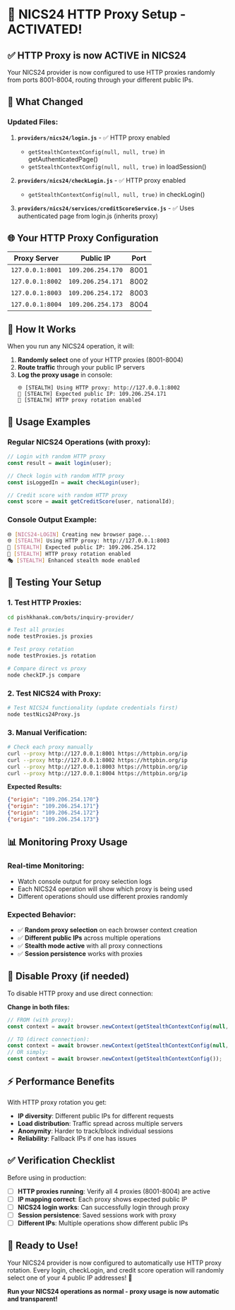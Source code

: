# 🎯 NICS24 HTTP Proxy Setup - ACTIVATED! 

## ✅ **HTTP Proxy is now ACTIVE in NICS24**

Your NICS24 provider is now configured to use HTTP proxies randomly from ports 8001-8004, routing through your different public IPs.

## 🔧 **What Changed**

### Updated Files:
1. **`providers/nics24/login.js`** - ✅ HTTP proxy enabled
   - `getStealthContextConfig(null, null, true)` in getAuthenticatedPage()
   - `getStealthContextConfig(null, null, true)` in loadSession()

2. **`providers/nics24/checkLogin.js`** - ✅ HTTP proxy enabled  
   - `getStealthContextConfig(null, null, true)` in checkLogin()

3. **`providers/nics24/services/creditScoreService.js`** - ✅ Uses authenticated page from login.js (inherits proxy)

## 🌐 **Your HTTP Proxy Configuration**

| Proxy Server | Public IP | Port |
|--------------|-----------|------|
| `127.0.0.1:8001` | `109.206.254.170` | 8001 |
| `127.0.0.1:8002` | `109.206.254.171` | 8002 |
| `127.0.0.1:8003` | `109.206.254.172` | 8003 |
| `127.0.0.1:8004` | `109.206.254.173` | 8004 |

## 📱 **How It Works**

When you run any NICS24 operation, it will:

1. **Randomly select** one of your HTTP proxies (8001-8004)
2. **Route traffic** through your public IP servers
3. **Log the proxy usage** in console:
   ```
   🌐 [STEALTH] Using HTTP proxy: http://127.0.0.1:8002
   🎯 [STEALTH] Expected public IP: 109.206.254.171
   🔄 [STEALTH] HTTP proxy rotation enabled
   ```

## 🚀 **Usage Examples**

### Regular NICS24 Operations (with proxy):
```javascript
// Login with random HTTP proxy
const result = await login(user);

// Check login with random HTTP proxy  
const isLoggedIn = await checkLogin(user);

// Credit score with random HTTP proxy
const score = await getCreditScore(user, nationalId);
```

### Console Output Example:
```bash
🌐 [NICS24-LOGIN] Creating new browser page...
🌐 [STEALTH] Using HTTP proxy: http://127.0.0.1:8003
🎯 [STEALTH] Expected public IP: 109.206.254.172
🔄 [STEALTH] HTTP proxy rotation enabled
🎭 [STEALTH] Enhanced stealth mode enabled
```

## 🧪 **Testing Your Setup**

### 1. Test HTTP Proxies:
```bash
cd pishkhanak.com/bots/inquiry-provider/

# Test all proxies
node testProxies.js proxies

# Test proxy rotation  
node testProxies.js rotation

# Compare direct vs proxy
node checkIP.js compare
```

### 2. Test NICS24 with Proxy:
```bash
# Test NICS24 functionality (update credentials first)
node testNics24Proxy.js
```

### 3. Manual Verification:
```bash
# Check each proxy manually
curl --proxy http://127.0.0.1:8001 https://httpbin.org/ip
curl --proxy http://127.0.0.1:8002 https://httpbin.org/ip  
curl --proxy http://127.0.0.1:8003 https://httpbin.org/ip
curl --proxy http://127.0.0.1:8004 https://httpbin.org/ip
```

**Expected Results:**
```json
{"origin": "109.206.254.170"}
{"origin": "109.206.254.171"}  
{"origin": "109.206.254.172"}
{"origin": "109.206.254.173"}
```

## 📊 **Monitoring Proxy Usage**

### Real-time Monitoring:
- Watch console output for proxy selection logs
- Each NICS24 operation will show which proxy is being used
- Different operations should use different proxies randomly

### Expected Behavior:
- ✅ **Random proxy selection** on each browser context creation
- ✅ **Different public IPs** across multiple operations  
- ✅ **Stealth mode active** with all proxy connections
- ✅ **Session persistence** works with proxies

## 🔧 **Disable Proxy (if needed)**

To disable HTTP proxy and use direct connection:

**Change in both files:**
```javascript
// FROM (with proxy):
const context = await browser.newContext(getStealthContextConfig(null, null, true));

// TO (direct connection):
const context = await browser.newContext(getStealthContextConfig(null, null, false));
// OR simply:
const context = await browser.newContext(getStealthContextConfig());
```

## ⚡ **Performance Benefits**

With HTTP proxy rotation you get:
- **IP diversity**: Different public IPs for different requests
- **Load distribution**: Traffic spread across multiple servers
- **Anonymity**: Harder to track/block individual sessions  
- **Reliability**: Fallback IPs if one has issues

## ✅ **Verification Checklist**

Before using in production:

- [ ] **HTTP proxies running**: Verify all 4 proxies (8001-8004) are active
- [ ] **IP mapping correct**: Each proxy shows expected public IP
- [ ] **NICS24 login works**: Can successfully login through proxy
- [ ] **Session persistence**: Saved sessions work with proxy
- [ ] **Different IPs**: Multiple operations show different public IPs

## 🎯 **Ready to Use!**

Your NICS24 provider is now configured to automatically use HTTP proxy rotation. Every login, checkLogin, and credit score operation will randomly select one of your 4 public IP addresses! 🚀

**Run your NICS24 operations as normal - proxy usage is now automatic and transparent!**